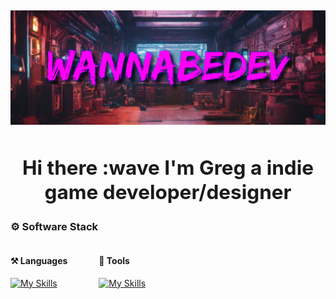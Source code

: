 <h2>
<div align="center">

![Header](images/WannaBeBanner.png)

## Hi there :wave I'm Greg a indie game developer/designer

<!-- HERE SHOULD BE A LINK TO ITCHIO,YT TIWTTER AND SOMETHING ELSE

<a href="https://twitter.com/fronkongames" target="_blank">![](https://img.shields.io/badge/twitter-%231DA1F2.svg?&style=for-the-badge&logo=twitter&logoColor=white)</a> <a href="https://www.linkedin.com/in/martinbr" target="_blank">![](https://img.shields.io/badge/linkedin-%230077B5.svg?&style=for-the-badge&logo=linkedin&logoColor=white)</a> ![](https://komarev.com/ghpvc/?username=fronkongames&label=Profile%20views&color=0e75b6&style=for-the-badge)
##################
-->
</div>
<!--
* :telescope: I am currently working on a [Name of prject] (https://LINKTOproject)
* :memo: I write articles on [my web](https://fronkongames.github.io/).
* :speech_balloon: Ask me about **game development** and **Unity** (**email**). -->


### ⚙️ Software Stack
<div style="display:flex; gap: 0 50px; flex-wrap: wrap">
<div>

#### ⚒ Languages
[![My Skills](https://skillicons.dev/icons?i=cs)](https://skillicons.dev)
</div>
<div>

#### 🔧 Tools
[![My Skills](https://skillicons.dev/icons?i=blender,unity,visualstudio,git,ps)](https://skillicons.dev)
</div>
<!-- <div>

#### 📁 Databases
[![My Skills](https://skillicons.dev/icons?i=mongodb,postgresql,mysql)](https://skillicons.dev)
</div> -->
</div>

<!-- ### 🏢 Working on -->
<!-- <a href="https://github.com/Smbrer1/melon-back-end"> -->
<!--   <img align="center" src="https://github-readme-stats.vercel.app/api/pin/?username=smbrer1&repo=melon-back-end&show_icons=true&line_height=27&title_color=6aa6f8&text_color=8a919a&icon_color=6aa6f8&bg_color=22272e" alt="melon-back-end" /> -->
<!-- </a> -->
